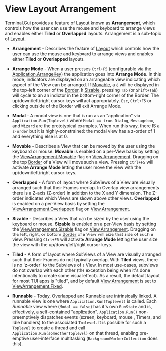 # View Layout Arrangement

Terminal.Gui provides a feature of Layout known as **Arrangement**, which controls how the user can use the mouse and keyboard to arrange views and enables either **Tiled** or **Overlapped** layouts. Arrangement is a sub-topic of [Layout](layout.md).


* **Arrangement** - Describes the feature of [Layout](layout.md) which controls how the user can use the mouse and keyboard to arrange views and enables either **Tiled** or **Overlapped** layouts.

* **Arrange Mode** - When a user presses `Ctrl+F5` (configurable via the [Application.ArrangeKey](~/api/Terminal.Gui.Application.ArrangeKey)) the application goes into **Arrange Mode**. In this mode, indicators are displayed on an arrangeable view indicating which aspect of the View can be arranged. If [Movable](~/api/Terminal.Gui.ViewArrangement.Movable.yml), a `◊` will be displayed in the top-left corner of the [Border](~/api/Terminal.Gui.View.Border). If [Sizable](~/api/Terminal.Gui.ViewArrangement.Sizable.yml), pressing `Tab` (or `Shift+Tab`) will cycle to an an indictor in the bottom-right corner of the Border. The up/down/left/right cursor keys will act appropriately. `Esc`, `Ctrl+F5` or clicking outside of the Border will exit Arrange Mode.

* **Modal** - A modal view is one that is run as an "application" via `Application.Run(Toplevel)` where `Modal == true`. `Dialog`, `Messagebox`, and `Wizard` are the prototypical examples. When run this way, there IS a `z-order` but it is highly-constrained: the modal view has a z-order of 1 and everything else is at 0. 

* **Movable** - Describes a View that can be moved by the user using the keyboard or mouse. **Movable** is enabled on a per-View basis by setting the [ViewArrangement.Movable](~/api/Terminal.Gui.ViewArrangement.Movable.yml) flag on [View.Arrangement](~/api/Terminal.Gui.View.Arrangement.yml). Dragging on the top [Border](~/api/Terminal.Gui.View.Border) of a View will move such a view. Pressing `Ctrl+F5` will activate **Arrange Mode** letting the user move the view with the up/down/left/right cursor keys.

* **Overlapped** - A form of layout where SubViews of a View are visually arranged such that their Frames overlap. In Overlap view arrangements there is a Z-axis (Z-order) in addition to the X and Y dimension. The Z-order indicates which Views are shown above other views. **Overlapped** is enabled on a per-View basis by setting the [ViewArrangement.Overlapped](~/api/Terminal.Gui.ViewArrangement.Overlapped.yml) flag on [View.Arrangement](~/api/Terminal.Gui.View.Arrangement.yml). 

* **Sizable** - Describes a View that can be sized by the user using the keyboard or mouse. **Sizable** is enabled on a per-View basis by setting the [ViewArrangement.Sizable](~/api/Terminal.Gui.ViewArrangement.Sizable.yml) flag on [View.Arrangement](~/api/Terminal.Gui.View.Arrangement.yml). Dragging on the left, right, or bottom [Border](~/api/Terminal.Gui.View.Border) of a View will size that side of such a view. Pressing `Ctrl+F5` will activate **Arrange Mode** letting the user size the view with the up/down/left/right cursor keys.

* **Tiled** - A form of layout where SubViews of a View are visually arranged such that their Frames do not typically overlap. With **Tiled** views, there is no 'z-order` to the Subviews of a View. In most use-cases, subviews do not overlap with each other (the exception being when it's done intentionally to create some visual effect). As a result, the default layout for most TUI apps is "tiled", and by default [View.Arrangement](~/api/Terminal.Gui.View.Arrangement.yml) is set to [ViewArrangement.Fixed](~/api/Terminal.Gui.ViewArrangement.Fixed.yml).

* **Runnable** - Today, Overlapped and Runnable are intrinsically linked. A runnable view is one where `Application.Run(Toplevel)` is called.  Each *Runnable* view where (`Modal == false`) has it's own `RunState` and is, effectively, a self-contained "application". `Application.Run()` non-preemptively dispatches events (screen, keyboard, mouse , Timers, and Idle handlers) to the associated `Toplevel`. It is possible for such a `Toplevel` to create a thread and call `Application.Run(someotherToplevel)` on that thread, enabling pre-emptive user-interface multitasking (`BackgroundWorkerCollection` does this). 


